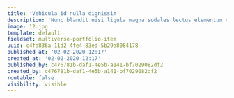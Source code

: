 ```yaml
---
title: 'Vehicula id nulla dignissim'
description: 'Nunc blandit nisi ligula magna sodales lectus elementum non. Integer id venenatis velit.'
image: 12.jpg
template: default
fieldset: multiverse-portfolio-item
uuid: c4fa836a-11d2-4fe4-83ed-5b29a8084178
published_at: '02-02-2020 12:17'
created_at: '02-02-2020 12:17'
published_by: c476781b-daf1-4e5b-a141-bf7029082df2
created_by: c476781b-daf1-4e5b-a141-bf7029082df2
routable: false
visibility: visible
---
```

